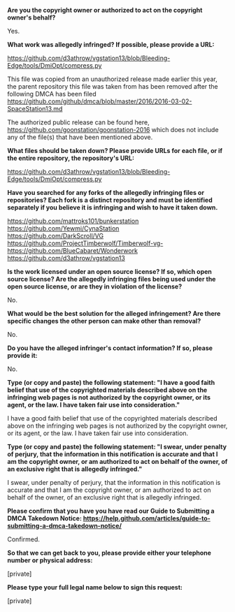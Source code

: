**Are you the copyright owner or authorized to act on the copyright owner's behalf?**

Yes.

**What work was allegedly infringed? If possible, please provide a URL:**

https://github.com/d3athrow/vgstation13/blob/Bleeding-Edge/tools/DmiOpt/compress.py

This file was copied from an unauthorized release made earlier this year, the parent repository this file was taken from has been removed after the following DMCA has been filed https://github.com/github/dmca/blob/master/2016/2016-03-02-SpaceStation13.md

The authorized public release can be found here, https://github.com/goonstation/goonstation-2016 which does not include any of the file(s) that have been mentioned above.

**What files should be taken down? Please provide URLs for each file, or if the entire repository, the repository's URL:**

https://github.com/d3athrow/vgstation13/blob/Bleeding-Edge/tools/DmiOpt/compress.py

**Have you searched for any forks of the allegedly infringing files or repositories? Each fork is a distinct repository and must be identified separately if you believe it is infringing and wish to have it taken down.**

https://github.com/mattroks101/bunkerstation  
https://github.com/Yewmi/CynaStation  
https://github.com/DarkScroll/VG  
https://github.com/ProjectTimberwolf/Timberwolf-vg-  
https://github.com/BlueCabaret/Wonderwork  
https://github.com/d3athrow/vgstation13  

**Is the work licensed under an open source license? If so, which open source license? Are the allegedly infringing files being used under the open source license, or are they in violation of the license?**

No.

**What would be the best solution for the alleged infringement? Are there specific changes the other person can make other than removal?**

No.

**Do you have the alleged infringer's contact information? If so, please provide it:**

No.

**Type (or copy and paste) the following statement: "I have a good faith belief that use of the copyrighted materials described above on the infringing web pages is not authorized by the copyright owner, or its agent, or the law. I have taken fair use into consideration."**

I have a good faith belief that use of the copyrighted materials described above on the infringing web pages is not authorized by the copyright owner, or its agent, or the law. I have taken fair use into consideration.

**Type (or copy and paste) the following statement: "I swear, under penalty of perjury, that the information in this notification is accurate and that I am the copyright owner, or am authorized to act on behalf of the owner, of an exclusive right that is allegedly infringed."**

I swear, under penalty of perjury, that the information in this notification is accurate and that I am the copyright owner, or am authorized to act on behalf of the owner, of an exclusive right that is allegedly infringed.

**Please confirm that you have you have read our Guide to Submitting a DMCA Takedown Notice: https://help.github.com/articles/guide-to-submitting-a-dmca-takedown-notice/**

Confirmed.

**So that we can get back to you, please provide either your telephone number or physical address:**

[private]

**Please type your full legal name below to sign this request:**

[private]
